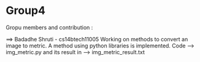 # Group4
Gropu members and contribution :

==> Badadhe Shruti - cs14btech11005
  Working on methods to convert an image to metric.
  A method using python libraries is implemented. 
  Code --> img_metric.py and its result in --> img_metric_result.txt
